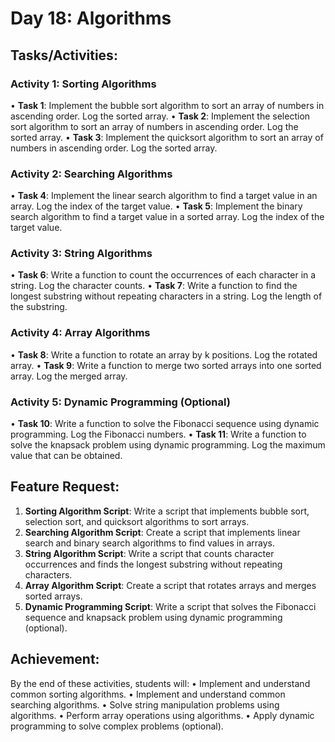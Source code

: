 # Day 18: Algorithms
## Tasks/Activities:
### Activity 1: Sorting Algorithms
• **Task 1**: Implement the bubble sort algorithm to sort an array of numbers in ascending order. Log the sorted array.
• **Task 2**: Implement the selection sort algorithm to sort an array of numbers in ascending order. Log the sorted array.
• **Task 3**: Implement the quicksort algorithm to sort an array of numbers in ascending order. Log the sorted array.
### Activity 2: Searching Algorithms
• **Task 4**: Implement the linear search algorithm to find a target value in an array. Log the index of the target value.
• **Task 5**: Implement the binary search algorithm to find a target value in a sorted array. Log the index of the target value.
### Activity 3: String Algorithms
• **Task 6**: Write a function to count the occurrences of each character in a string. Log the character counts.
• **Task 7**: Write a function to find the longest substring without repeating characters in a string. Log the length of the substring.
### Activity 4: Array Algorithms
• **Task 8**: Write a function to rotate an array by k positions. Log the rotated array.
• **Task 9**: Write a function to merge two sorted arrays into one sorted array. Log the merged array.
### Activity 5: Dynamic Programming (Optional)
• **Task 10**: Write a function to solve the Fibonacci sequence using dynamic programming. Log the Fibonacci numbers.
• **Task 11**: Write a function to solve the knapsack problem using dynamic programming. Log the maximum value that can be obtained.
## Feature Request:
1. **Sorting Algorithm Script**: Write a script that implements bubble sort, selection sort, and quicksort algorithms to sort arrays.
2. **Searching Algorithm Script**: Create a script that implements linear search and binary search algorithms to find values in arrays.
3. **String Algorithm Script**: Write a script that counts character occurrences and finds the longest substring without repeating characters.
4. **Array Algorithm Script**: Create a script that rotates arrays and merges sorted arrays.
5. **Dynamic Programming Script**: Write a script that solves the Fibonacci sequence and knapsack problem using dynamic programming (optional).
## Achievement:
By the end of these activities, students will:
• Implement and understand common sorting algorithms.
• Implement and understand common searching algorithms.
• Solve string manipulation problems using algorithms.
• Perform array operations using algorithms.
• Apply dynamic programming to solve complex problems (optional).
